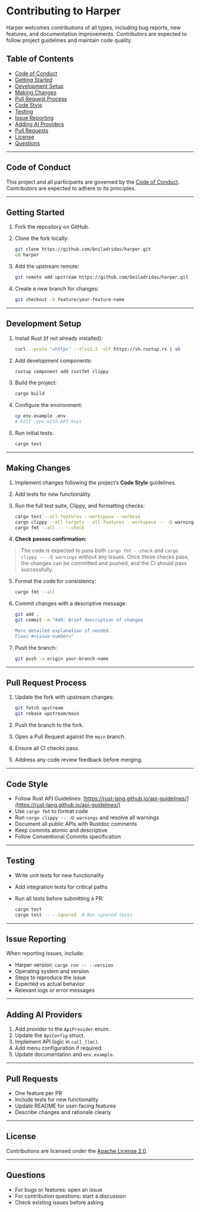 # Contributing to Harper

Harper welcomes contributions of all types, including bug reports, new features, and documentation improvements. Contributors are expected to follow project guidelines and maintain code quality.

## Table of Contents

* [Code of Conduct](#code-of-conduct)
* [Getting Started](#getting-started)
* [Development Setup](#development-setup)
* [Making Changes](#making-changes)
* [Pull Request Process](#pull-request-process)
* [Code Style](#code-style)
* [Testing](#testing)
* [Issue Reporting](#issue-reporting)
* [Adding AI Providers](#adding-ai-providers)
* [Pull Requests](#pull-requests)
* [License](#license)
* [Questions](#questions)

---

## Code of Conduct

This project and all participants are governed by the [Code of Conduct](CODE_OF_CONDUCT.md). Contributors are expected to adhere to its principles.

---

## Getting Started

1. Fork the repository on GitHub.
2. Clone the fork locally:

   ```bash
   git clone https://github.com/bniladridas/harper.git
   cd harper
   ```
3. Add the upstream remote:

   ```bash
   git remote add upstream https://github.com/bniladridas/harper.git
   ```
4. Create a new branch for changes:

   ```bash
   git checkout -b feature/your-feature-name
   ```

---

## Development Setup

1. Install Rust (if not already installed):

   ```bash
   curl --proto '=https' --tlsv1.2 -sSf https://sh.rustup.rs | sh
   ```
2. Add development components:

   ```bash
   rustup component add rustfmt clippy
   ```
3. Build the project:

   ```bash
   cargo build
   ```
4. Configure the environment:

   ```bash
   cp env.example .env
   # Edit .env with API keys
   ```
5. Run initial tests:

   ```bash
   cargo test
   ```

---

## Making Changes

1. Implement changes following the project’s **Code Style** guidelines.
2. Add tests for new functionality.
3. Run the full test suite, Clippy, and formatting checks:

   ```bash
   cargo test --all-features --workspace --verbose
   cargo clippy --all-targets --all-features --workspace -- -D warnings
   cargo fmt --all -- --check
   ```
4. **Check passes confirmation:**

> The code is expected to pass both `cargo fmt --check` and `cargo clippy -- -D warnings` without any issues. Once these checks pass, the changes can be committed and pushed, and the CI should pass successfully.

5. Format the code for consistency:

   ```bash
   cargo fmt --all
   ```
6. Commit changes with a descriptive message:

   ```bash
   git add .
   git commit -m "Add: Brief description of changes

   More detailed explanation if needed.
   Fixes #<issue-number>"
   ```
7. Push the branch:

   ```bash
   git push -u origin your-branch-name
   ```

---

## Pull Request Process

1. Update the fork with upstream changes:

   ```bash
   git fetch upstream
   git rebase upstream/main
   ```
2. Push the branch to the fork.
3. Open a Pull Request against the `main` branch.
4. Ensure all CI checks pass.
5. Address any code review feedback before merging.

---

## Code Style

* Follow Rust API Guidelines: [https://rust-lang.github.io/api-guidelines/](https://rust-lang.github.io/api-guidelines/)
* Use `cargo fmt` to format code
* Run `cargo clippy -- -D warnings` and resolve all warnings
* Document all public APIs with Rustdoc comments
* Keep commits atomic and descriptive
* Follow Conventional Commits specification

---

## Testing

* Write unit tests for new functionality
* Add integration tests for critical paths
* Run all tests before submitting a PR:

  ```bash
  cargo test
  cargo test -- --ignored  # Run ignored tests
  ```

---

## Issue Reporting

When reporting issues, include:

* Harper version: `cargo run -- --version`
* Operating system and version
* Steps to reproduce the issue
* Expected vs actual behavior
* Relevant logs or error messages

---

## Adding AI Providers

1. Add provider to the `ApiProvider` enum.
2. Update the `ApiConfig` struct.
3. Implement API logic in `call_llm()`.
4. Add menu configuration if required.
5. Update documentation and `env.example`.

---

## Pull Requests

* One feature per PR
* Include tests for new functionality
* Update README for user-facing features
* Describe changes and rationale clearly

---

## License

Contributions are licensed under the [Apache License 2.0](LICENSE).

---

## Questions

* For bugs or features: open an issue
* For contribution questions: start a discussion
* Check existing issues before asking